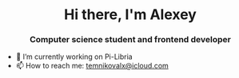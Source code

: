 <h1 align="center">Hi there, I'm Alexey </h1>
<h3 align="center">Computer science student and frontend developer</h3>

- 🔭 I’m currently working on Pi-Libria
- 📫 How to reach me: temnikovalx@icloud.com
